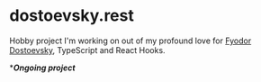 # dostoevsky.rest

Hobby project I'm working on out of my profound love for [Fyodor Dostoevsky](https://en.wikipedia.org/wiki/Fyodor_Dostoevsky), TypeScript and React Hooks.

****Ongoing project***